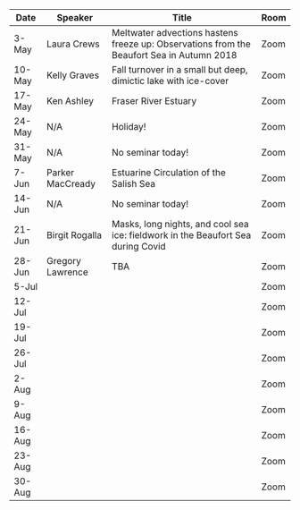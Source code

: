 Date  |  Speaker                                            |  Title                                                                                                |  Room
---------|-----------------------------------------------------|---------------------------------------------------------------------------------------------------------------------|------
3-May   |  Laura Crews                                             |  Meltwater advections hastens freeze up: Observations from the Beaufort Sea in Autumn 2018                                                                                           |  Zoom
10-May   |  Kelly Graves                                             |  Fall turnover in a small but deep, dimictic lake with ice-cover                                                                                          |  Zoom
17-May   | Ken Ashley                                             |  Fraser River Estuary                                                                                          |  Zoom
24-May   |  N/A                                             |  Holiday!                                                                                           |  Zoom
31-May   |  N/A                                             |  No seminar today!                                                                                           |  Zoom
7-Jun   |  Parker MacCready                                             |  Estuarine Circulation of the Salish Sea                                                                                           |  Zoom
14-Jun   |  N/A                                           |  No seminar today!                                                                                           |  Zoom
21-Jun   |  Birgit Rogalla                                             |  Masks, long nights, and cool sea ice: fieldwork in the Beaufort Sea during Covid                                                                                           |  Zoom
28-Jun   |  Gregory Lawrence                                             |  TBA                                                                                           |  Zoom
5-Jul   |  <!--Speaker  here -->                                             |  <!--Title here-->                                                                                           |  Zoom
12-Jul   |  <!--Speaker  here -->                                             |  <!--Title here-->                                                                                           |  Zoom
19-Jul   |  <!--Speaker  here -->                                             |  <!--Title here-->                                                                                           |  Zoom
26-Jul   |  <!--Speaker  here -->                                             |  <!--Title here-->                                                                                           |  Zoom
2-Aug   |  <!--Speaker  here -->                                             |  <!--Title here-->                                                                                           |  Zoom
9-Aug   |  <!--Speaker  here -->                                             |  <!--Title here-->                                                                                           |  Zoom
16-Aug   |  <!--Speaker  here -->                                             |  <!--Title here-->                                                                                           |  Zoom
23-Aug   |  <!--Speaker  here -->                                             |  <!--Title here-->                                                                                           |  Zoom
30-Aug   |  <!--Speaker  here -->                                             |  <!--Title here-->                                                                                           |  Zoom